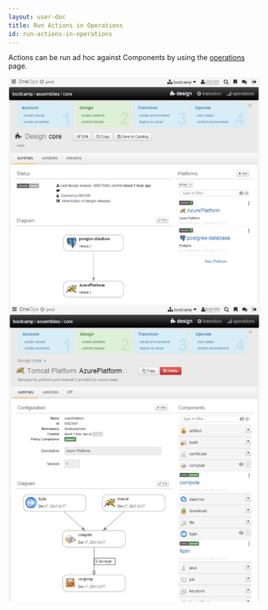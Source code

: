```yaml
---
layout: user-doc
title: Run Actions in Operations
id: run-actions-in-operations
---
```


Actions can be run ad hoc against Components by using the <a href="/user/operation/operations-reference.html">operations</a> page.

![Design tomcat 1](/assets/docs/local/images/design-tomcat1.png)
![Design tomcat 2](/assets/docs/local/images/design-tomcat2.png)





